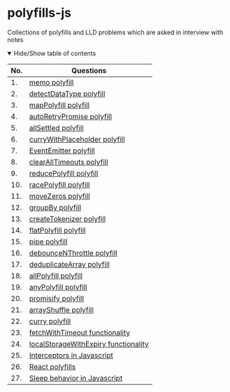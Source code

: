 # polyfills-js

Collections of polyfills and LLD problems which are asked in interview with notes

<details open>
<summary>
Hide/Show table of contents
</summary>

| No. | Questions                                                                                                                           |
| --- | ----------------------------------------------------------------------------------------------------------------------------------- |
| 1.  | [memo polyfill](https://github.com/i-me-team/polyfills-js/blob/main/src/polyfills/memo.js)                                          |
| 2.  | [detectDataType polyfill](https://github.com/i-me-team/polyfills-js/blob/main/src/polyfills/detectDataType.js)                      |
| 3.  | [mapPolyfill polyfill](https://github.com/i-me-team/polyfills-js/blob/main/src/polyfills/mapPolyfill.js)                            |
| 4.  | [autoRetryPromise polyfill](https://github.com/i-me-team/polyfills-js/blob/main/src/polyfills/autoRetryPromise.js)                  |
| 5.  | [allSettled polyfill](https://github.com/i-me-team/polyfills-js/blob/main/src/polyfills/allSettled.js)                              |
| 6.  | [curryWithPlaceholder polyfill](https://github.com/i-me-team/polyfills-js/blob/main/src/polyfills/curryWithPlaceholder.js)          |
| 7.  | [EventEmitter polyfill](https://github.com/i-me-team/polyfills-js/blob/main/src/polyfills/EventEmitter.js)                          |
| 8.  | [clearAllTimeouts polyfill](https://github.com/i-me-team/polyfills-js/blob/main/src/polyfills/clearAllTimeouts.js)                  |
| 9.  | [reducePolyfill polyfill](https://github.com/i-me-team/polyfills-js/blob/main/src/polyfills/reducePolyfill.js)                      |
| 10. | [racePolyfill polyfill](https://github.com/i-me-team/polyfills-js/blob/main/src/polyfills/racePolyfill.js)                          |
| 11. | [moveZeros polyfill](https://github.com/i-me-team/polyfills-js/blob/main/src/polyfills/moveZeros.js)                                |
| 12. | [groupBy polyfill](https://github.com/i-me-team/polyfills-js/blob/main/src/polyfills/groupBy.js)                                    |
| 13. | [createTokenizer polyfill](https://github.com/i-me-team/polyfills-js/blob/main/src/polyfills/createTokenizer.js)                    |
| 14. | [flatPolyfill polyfill](https://github.com/i-me-team/polyfills-js/blob/main/src/polyfills/flatPolyfill.js)                          |
| 15. | [pipe polyfill](https://github.com/i-me-team/polyfills-js/blob/main/src/polyfills/pipe.js)                                          |
| 16. | [debounceNThrottle polyfill](https://github.com/i-me-team/polyfills-js/blob/main/src/polyfills/debounceNThrottle.js)                |
| 17. | [deduplicateArray polyfill](https://github.com/i-me-team/polyfills-js/blob/main/src/polyfills/deduplicateArray.js)                  |
| 18. | [allPolyfill polyfill](https://github.com/i-me-team/polyfills-js/blob/main/src/polyfills/allPolyfill.js)                            |
| 19. | [anyPolyfill polyfill](https://github.com/i-me-team/polyfills-js/blob/main/src/polyfills/anyPolyfill.js)                            |
| 20. | [promisify polyfill](https://github.com/i-me-team/polyfills-js/blob/main/src/polyfills/promisify.js)                                |
| 21. | [arrayShuffle polyfill](https://github.com/i-me-team/polyfills-js/blob/main/src/polyfills/arrayShuffle.js)                          |
| 22. | [curry polyfill](https://github.com/i-me-team/polyfills-js/blob/main/src/polyfills/curry.js)                                        |
| 23. | [fetchWithTimeout functionality](https://github.com/i-me-team/polyfills-js/blob/main/src/polyfills/fetchWithTimeout.js)             |
| 24. | [localStorageWithExpiry functionality](https://github.com/i-me-team/polyfills-js/blob/main/src/polyfills/localStorageWithExpiry.js) |
| 25. | [Interceptors in Javascript](https://github.com/i-me-team/polyfills-js/blob/main/src/polyfills/interceptors.js)                     |
| 26. | [React polyfills](https://github.com/i-me-team/polyfills-js/blob/main/src/polyfills/reactPolyfills.js)                              |
| 27. | [Sleep behavior in Javascript](https://github.com/i-me-team/polyfills-js/blob/main/src/polyfills/sleep.js)                          |

</details>
